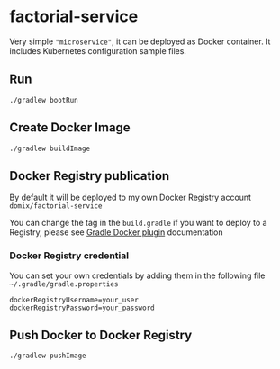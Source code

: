 # factorial-service

Very simple `"microservice"`, it can be deployed as Docker container. It includes Kubernetes configuration sample files.


## Run

`./gradlew bootRun`


## Create Docker Image

`./gradlew buildImage`


## Docker Registry publication

By default it will be deployed to my own Docker Registry account `domix/factorial-service`

You can change the tag in the `build.gradle` if you want to deploy to a Registry, please see [Gradle Docker plugin](https://github.com/bmuschko/gradle-docker-plugin) documentation

### Docker Registry credential

You can set your own credentials by adding them in the following file `~/.gradle/gradle.properties`

```
dockerRegistryUsername=your_user
dockerRegistryPassword=your_password
```

## Push Docker to Docker Registry

`./gradlew pushImage`
